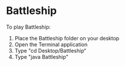# Battleship

To play Battleship:

1) Place the Battleship folder on your desktop
2) Open the Terminal application
3) Type "cd Desktop/Battleship“
4) Type "java Battleship"
